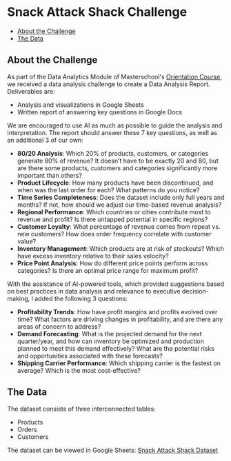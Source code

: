 # Snack Attack Shack Challenge

- [About the Challenge](#about-the-challenge)
- [The Data](#the-data)

## About the Challenge

As part of the Data Analytics Module of Masterschool's [Orientation Course](https://de.masterschool.com/en/domains/orientation-course/), we received a data analysis challenge to create a Data Analysis Report. Deliverables are:

- Analysis and visualizations in Google Sheets
- Written report of answering key questions in Google Docs

We are encouraged to use AI as much as possible to guide the analysis and interpretation. The report should answer these 7 key questions, as well as an additional 3 of our own:

- **80/20 Analysis**: Which 20% of products, customers, or categories generate 80% of revenue?  It doesn’t have to be exactly 20 and 80, but are there some products, customers and categories significantly more important than others?
- **Product Lifecycle**: How many products have been discontinued, and when was the last order for each? What patterns do you notice?
- **Time Series Completeness**: Does the dataset include only full years and months? If not, how should we adjust our time-based revenue analysis?
- **Regional Performance**: Which countries or cities contribute most to revenue and profit? Is there untapped potential in specific regions?
- **Customer Loyalty**: What percentage of revenue comes from repeat vs. new customers? How does order frequency correlate with customer value?
- **Inventory Management**: Which products are at risk of stockouts? Which have excess inventory relative to their sales velocity?
- **Price Point Analysis**: How do different price points perform across categories? Is there an optimal price range for maximum profit?

With the assistance of AI-powered tools, which provided suggestions based on best practices in data analysis and relevance to executive decision-making, I added the following 3 questions:

- **Profitability Trends**: How have profit margins and profits evolved over time? What factors are driving changes in profitability, and are there any areas of concern to address?
- **Demand Forecasting**: What is the projected demand for the next quarter/year, and how can inventory be optimized and production planned to meet this demand effectively? What are the potential risks and opportunities associated with these forecasts?
- **Shipping Carrier Performance**: Which shipping carrier is the fastest on average? Which is the most cost-effective?

## The Data

The dataset consists of three interconnected tables:

- Products
- Orders
- Customers

The dataset can be viewed in Google Sheets: [Snack Attack Shack Dataset](https://docs.google.com/spreadsheets/d/17sne5-vAbKo69kr0YPQMmApfRUFgpff48aJP6NSLnRY/edit?usp=drive_link)
